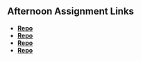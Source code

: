 ## Afternoon Assignment Links

* **[Repo](https://github.com/MeganHancock/vue_playground)**
* **[Repo](https://github.com/MeganHancock/winter24_gregslist_vue)**
* **[Repo](https://github.com/MeganHancock/<ASSIGNMENT_REPO>)**
* **[Repo](https://github.com/MeganHancock/<ASSIGNMENT_REPO>)**
